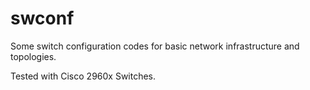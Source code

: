 # swconf
Some switch configuration codes for basic network infrastructure and topologies.

Tested with Cisco 2960x Switches.
